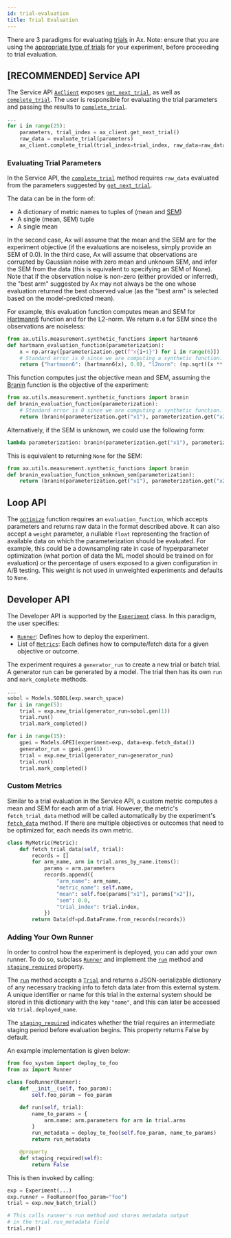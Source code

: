 ```yaml
---
id: trial-evaluation
title: Trial Evaluation
---
```

There are 3 paradigms for evaluating [trials](glossary.md#trial) in Ax. Note:
ensure that you are using the
[appropriate type of trials](core.md#trial-vs-batched-trial) for your
experiment, before proceeding to trial evaluation.

## [RECOMMENDED] Service API

The Service API [`AxClient`](/api/service.html#module-ax.service.ax_client)
exposes
[`get_next_trial`](/api/service.html#ax.service.ax_client.AxClient.get_next_trial),
as well as
[`complete_trial`](/api/service.html#ax.service.ax_client.AxClient.complete_trial).
The user is responsible for evaluating the trial parameters and passing the
results to
[`complete_trial`](/api/service.html#ax.service.ax_client.AxClient.complete_trial).

```python
...
for i in range(25):
    parameters, trial_index = ax_client.get_next_trial()
    raw_data = evaluate_trial(parameters)
    ax_client.complete_trial(trial_index=trial_index, raw_data=raw_data)
```

### Evaluating Trial Parameters

In the Service API, the
[`complete_trial`](/api/service.html#ax.service.ax_client.AxClient.complete_trial)
method requires `raw_data` evaluated from the parameters suggested by
[`get_next_trial`](/api/service.html#ax.service.ax_client.AxClient.get_next_trial).

The data can be in the form of:

-   A dictionary of metric names to tuples of (mean and [SEM](glossary.md#sem))
-   A single (mean, SEM) tuple
-   A single mean

In the second case, Ax will assume that the mean and the SEM are for the
experiment objective (if the evaluations are noiseless, simply provide an SEM of
0.0). In the third case, Ax will assume that observations are corrupted by
Gaussian noise with zero mean and unknown SEM, and infer the SEM from the data
(this is equivalent to specifying an SEM of None). Note that if the observation
noise is non-zero (either provided or inferred), the "best arm" suggested by Ax
may not always be the one whose evaluation returned the best observed value (as
the "best arm" is selected based on the model-predicted mean).

For example, this evaluation function computes mean and SEM for
[Hartmann6](https://www.sfu.ca/~ssurjano/hart6.html) function and for the
L2-norm. We return `0.0` for SEM since the observations are noiseless:

```python
from ax.utils.measurement.synthetic_functions import hartmann6
def hartmann_evaluation_function(parameterization):
    x = np.array([parameterization.get(f"x{i+1}") for i in range(6)])
    # Standard error is 0 since we are computing a synthetic function.
    return {"hartmann6": (hartmann6(x), 0.0), "l2norm": (np.sqrt((x ** 2).sum()), 0.0)}
```

This function computes just the objective mean and SEM, assuming the
[Branin](https://www.sfu.ca/~ssurjano/branin.html) function is the objective of
the experiment:

```python
from ax.utils.measurement.synthetic_functions import branin
def branin_evaluation_function(parameterization):
    # Standard error is 0 since we are computing a synthetic function.
    return (branin(parameterization.get("x1"), parameterization.get("x2")), 0.0)
```

Alternatively, if the SEM is unknown, we could use the following form:

```python
lambda parameterization: branin(parameterization.get("x1"), parameterization.get("x2"))
```

This is equivalent to returning `None` for the SEM:

```python
from ax.utils.measurement.synthetic_functions import branin
def branin_evaluation_function_unknown_sem(parameterization):
    return (branin(parameterization.get("x1"), parameterization.get("x2")), None)
```

## Loop API

The [`optimize`](/api/service.html#ax.service.managed_loop.optimize) function
requires an `evaluation_function`, which accepts parameters and returns raw data
in the format described above. It can also accept a `weight` parameter, a
nullable `float` representing the fraction of available data on which the
parameterization should be evaluated. For example, this could be a downsampling
rate in case of hyperparameter optimization (what portion of data the ML model
should be trained on for evaluation) or the percentage of users exposed to a
given configuration in A/B testing. This weight is not used in unweighted
experiments and defaults to `None`.

## Developer API

The Developer API is supported by the
[`Experiment`](/api/core.html#module-ax.core.experiment) class. In this
paradigm, the user specifies:

-   [`Runner`](../api/core.html#ax.core.runner.Runner): Defines how to deploy the
    experiment.
-   List of [`Metrics`](../api/core.html#ax.core.metric.Metric): Each defines how
    to compute/fetch data for a given objective or outcome.

The experiment requires a `generator_run` to create a new trial or batch trial.
A generator run can be generated by a model. The trial then has its own `run`
and `mark_complete` methods.

```python
...
sobol = Models.SOBOL(exp.search_space)
for i in range(5):
    trial = exp.new_trial(generator_run=sobol.gen(1))
    trial.run()
    trial.mark_completed()

for i in range(15):
    gpei = Models.GPEI(experiment=exp, data=exp.fetch_data())
    generator_run = gpei.gen(1)
    trial = exp.new_trial(generator_run=generator_run)
    trial.run()
    trial.mark_completed()
```

### Custom Metrics

Similar to a trial evaluation in the Service API, a custom metric computes a
mean and SEM for each arm of a trial. However, the metric's `fetch_trial_data`
method will be called automatically by the experiment's
[`fetch_data`](/api/core.html#ax.core.base_trial.BaseTrial.fetch_data) method.
If there are multiple objectives or outcomes that need to be optimized for, each
needs its own metric.

```python
class MyMetric(Metric):
    def fetch_trial_data(self, trial):
        records = []
        for arm_name, arm in trial.arms_by_name.items():
            params = arm.parameters
            records.append({
                "arm_name": arm_name,
                "metric_name": self.name,
                "mean": self.foo(params["x1"], params["x2"]),
                "sem": 0.0,
                "trial_index": trial.index,
            })
        return Data(df=pd.DataFrame.from_records(records))
```

### Adding Your Own Runner

In order to control how the experiment is deployed, you can add your own runner.
To do so, subclass [`Runner`](../api/core.html#ax.core.runner.Runner) and
implement the [`run`](../api/core.html#ax.core.runner.Runner.run) method and
[`staging_required`](../api/core.html#ax.core.runner.Runner.staging_required)
property.

The [`run`](../api/core.html#ax.core.runner.Runner.run) method accepts a
[`Trial`](../api/core.html#ax.core.trial.Trial) and returns a JSON-serializable
dictionary of any necessary tracking info to fetch data later from this external
system. A unique identifier or name for this trial in the external system should
be stored in this dictionary with the key `"name"`, and this can later be
accessed via `trial.deployed_name`.

The
[`staging_required`](../api/core.html#ax.core.runner.Runner.staging_required)
indicates whether the trial requires an intermediate staging period before
evaluation begins. This property returns False by default.

An example implementation is given below:

```python
from foo_system import deploy_to_foo
from ax import Runner

class FooRunner(Runner):
    def __init__(self, foo_param):
        self.foo_param = foo_param

    def run(self, trial):
        name_to_params = {
            arm.name: arm.parameters for arm in trial.arms
        }
        run_metadata = deploy_to_foo(self.foo_param, name_to_params)
        return run_metadata

    @property
    def staging_required(self):
        return False
```

This is then invoked by calling:

```python
exp = Experiment(...)
exp.runner = FooRunner(foo_param="foo")
trial = exp.new_batch_trial()

# This calls runner's run method and stores metadata output
# in the trial.run_metadata field
trial.run()
```
